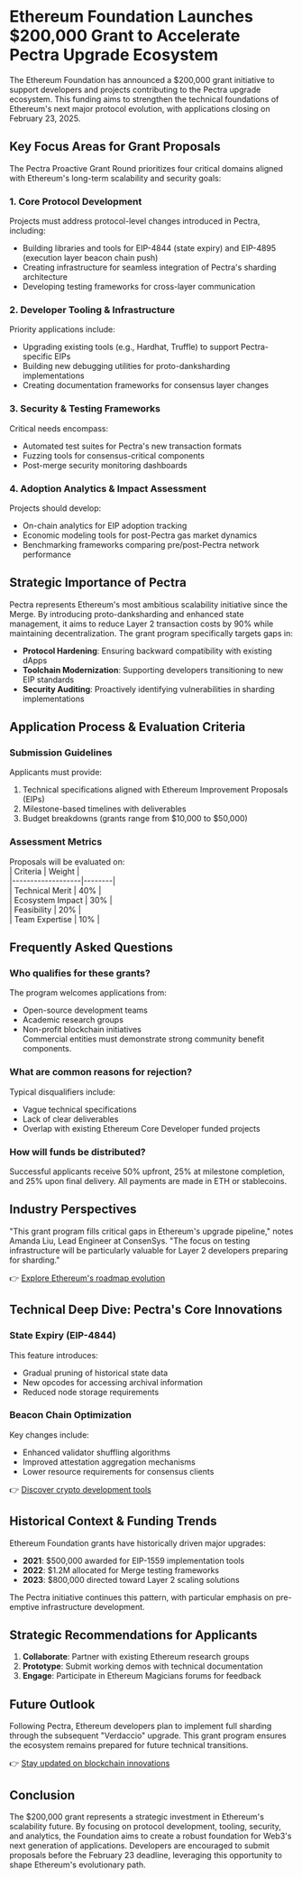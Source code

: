 # Ethereum Foundation Launches $200,000 Grant to Accelerate Pectra Upgrade Ecosystem  

The Ethereum Foundation has announced a $200,000 grant initiative to support developers and projects contributing to the Pectra upgrade ecosystem. This funding aims to strengthen the technical foundations of Ethereum's next major protocol evolution, with applications closing on February 23, 2025.  

## Key Focus Areas for Grant Proposals  

The Pectra Proactive Grant Round prioritizes four critical domains aligned with Ethereum's long-term scalability and security goals:  

### 1. Core Protocol Development  
Projects must address protocol-level changes introduced in Pectra, including:  
- Building libraries and tools for EIP-4844 (state expiry) and EIP-4895 (execution layer beacon chain push)  
- Creating infrastructure for seamless integration of Pectra's sharding architecture  
- Developing testing frameworks for cross-layer communication  

### 2. Developer Tooling & Infrastructure  
Priority applications include:  
- Upgrading existing tools (e.g., Hardhat, Truffle) to support Pectra-specific EIPs  
- Building new debugging utilities for proto-danksharding implementations  
- Creating documentation frameworks for consensus layer changes  

### 3. Security & Testing Frameworks  
Critical needs encompass:  
- Automated test suites for Pectra's new transaction formats  
- Fuzzing tools for consensus-critical components  
- Post-merge security monitoring dashboards  

### 4. Adoption Analytics & Impact Assessment  
Projects should develop:  
- On-chain analytics for EIP adoption tracking  
- Economic modeling tools for post-Pectra gas market dynamics  
- Benchmarking frameworks comparing pre/post-Pectra network performance  

## Strategic Importance of Pectra  

Pectra represents Ethereum's most ambitious scalability initiative since the Merge. By introducing proto-danksharding and enhanced state management, it aims to reduce Layer 2 transaction costs by 90% while maintaining decentralization. The grant program specifically targets gaps in:  
- **Protocol Hardening**: Ensuring backward compatibility with existing dApps  
- **Toolchain Modernization**: Supporting developers transitioning to new EIP standards  
- **Security Auditing**: Proactively identifying vulnerabilities in sharding implementations  

## Application Process & Evaluation Criteria  

### Submission Guidelines  
Applicants must provide:  
1. Technical specifications aligned with Ethereum Improvement Proposals (EIPs)  
2. Milestone-based timelines with deliverables  
3. Budget breakdowns (grants range from $10,000 to $50,000)  

### Assessment Metrics  
Proposals will be evaluated on:  
| Criteria          | Weight |  
|-------------------|--------|  
| Technical Merit   | 40%    |  
| Ecosystem Impact  | 30%    |  
| Feasibility       | 20%    |  
| Team Expertise    | 10%    |  

## Frequently Asked Questions  

### Who qualifies for these grants?  
The program welcomes applications from:  
- Open-source development teams  
- Academic research groups  
- Non-profit blockchain initiatives  
Commercial entities must demonstrate strong community benefit components.  

### What are common reasons for rejection?  
Typical disqualifiers include:  
- Vague technical specifications  
- Lack of clear deliverables  
- Overlap with existing Ethereum Core Developer funded projects  

### How will funds be distributed?  
Successful applicants receive 50% upfront, 25% at milestone completion, and 25% upon final delivery. All payments are made in ETH or stablecoins.  

## Industry Perspectives  

"This grant program fills critical gaps in Ethereum's upgrade pipeline," notes Amanda Liu, Lead Engineer at ConsenSys. "The focus on testing infrastructure will be particularly valuable for Layer 2 developers preparing for sharding."  

👉 [Explore Ethereum's roadmap evolution](https://bit.ly/okx-bonus)  

## Technical Deep Dive: Pectra's Core Innovations  

### State Expiry (EIP-4844)  
This feature introduces:  
- Gradual pruning of historical state data  
- New opcodes for accessing archival information  
- Reduced node storage requirements  

### Beacon Chain Optimization  
Key changes include:  
- Enhanced validator shuffling algorithms  
- Improved attestation aggregation mechanisms  
- Lower resource requirements for consensus clients  

👉 [Discover crypto development tools](https://bit.ly/okx-bonus)  

## Historical Context & Funding Trends  

Ethereum Foundation grants have historically driven major upgrades:  
- **2021**: $500,000 awarded for EIP-1559 implementation tools  
- **2022**: $1.2M allocated for Merge testing frameworks  
- **2023**: $800,000 directed toward Layer 2 scaling solutions  

The Pectra initiative continues this pattern, with particular emphasis on pre-emptive infrastructure development.  

## Strategic Recommendations for Applicants  

1. **Collaborate**: Partner with existing Ethereum research groups  
2. **Prototype**: Submit working demos with technical documentation  
3. **Engage**: Participate in Ethereum Magicians forums for feedback  

## Future Outlook  

Following Pectra, Ethereum developers plan to implement full sharding through the subsequent "Verdaccio" upgrade. This grant program ensures the ecosystem remains prepared for future technical transitions.  

👉 [Stay updated on blockchain innovations](https://bit.ly/okx-bonus)  

## Conclusion  

The $200,000 grant represents a strategic investment in Ethereum's scalability future. By focusing on protocol development, tooling, security, and analytics, the Foundation aims to create a robust foundation for Web3's next generation of applications. Developers are encouraged to submit proposals before the February 23 deadline, leveraging this opportunity to shape Ethereum's evolutionary path.